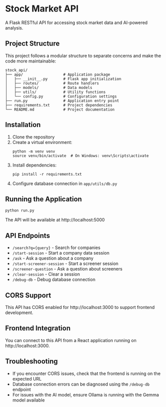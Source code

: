 # Stock Market API

A Flask RESTful API for accessing stock market data and AI-powered analysis.

## Project Structure

This project follows a modular structure to separate concerns and make the code more maintainable:

```
stock_api/
├── app/                  # Application package
│   ├── __init__.py       # Flask app initialization
│   ├── routes/           # Route handlers
│   ├── models/           # Data models
│   ├── utils/            # Utility functions
│   └── config.py         # Configuration settings
├── run.py                # Application entry point
├── requirements.txt      # Project dependencies
└── README.md             # Project documentation
```

## Installation

1. Clone the repository
2. Create a virtual environment:
   ```
   python -m venv venv
   source venv/bin/activate  # On Windows: venv\Scripts\activate
   ```
3. Install dependencies:
   ```
   pip install -r requirements.txt
   ```
4. Configure database connection in `app/utils/db.py`

## Running the Application

```
python run.py
```

The API will be available at http://localhost:5000

## API Endpoints

- `/search?q={query}` - Search for companies
- `/start-session` - Start a company data session
- `/ask` - Ask a question about a company
- `/start-screener-session` - Start a screener session
- `/screener-question` - Ask a question about screeners
- `/clear-session` - Clear a session
- `/debug-db` - Debug database connection

## CORS Support

This API has CORS enabled for http://localhost:3000 to support frontend development.

## Frontend Integration

You can connect to this API from a React application running on http://localhost:3000.

## Troubleshooting

- If you encounter CORS issues, check that the frontend is running on the expected URL
- Database connection errors can be diagnosed using the `/debug-db` endpoint
- For issues with the AI model, ensure Ollama is running with the Gemma model available